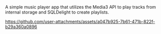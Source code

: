 
A simple music player app that utilizes the Media3 API to play tracks from internal storage and SQLDelight to create playlists.

https://github.com/user-attachments/assets/a047b925-7b61-471b-822f-b29a360a0896

